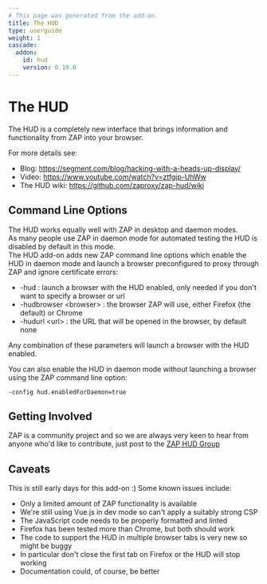 ```yaml
---
# This page was generated from the add-on.
title: The HUD
type: userguide
weight: 1
cascade:
  addon:
    id: hud
    version: 0.19.0
---
```


# The HUD

The HUD is a completely new interface that brings information and functionality from ZAP into your browser.

For more details see:

* Blog: <https://segment.com/blog/hacking-with-a-heads-up-display/>
* Video: <https://www.youtube.com/watch?v=ztfgip-UhWw>
* The HUD wiki: <https://github.com/zaproxy/zap-hud/wiki>

## Command Line Options

The HUD works equally well with ZAP in desktop and daemon modes.  
As many people use ZAP in daemon mode for automated testing the HUD is disabled by default in this mode.  
The HUD add-on adds new ZAP command line options which enable the HUD in daemon mode and launch a browser preconfigured to proxy through ZAP and ignore certificate errors:

* -hud : launch a browser with the HUD enabled, only needed if you don't want to specify a browser or url
* -hudbrowser \<browser\> : the browser ZAP will use, either Firefox (the default) or Chrome
* -hudurl \<url\> : the URL that will be opened in the browser, by default none

Any combination of these parameters will launch a browser with the HUD enabled.  

You can also enable the HUD in daemon mode without launching a browser using the ZAP command line option:

```
-config hud.enabledForDaemon=true
```

## Getting Involved

ZAP is a community project and so we are always very keen to hear from anyone who'd like to contribute, just post to the [ZAP HUD Group](https://groups.google.com/group/zaproxy-hud)

## Caveats

This is still early days for this add-on :) Some known issues include:

* Only a limited amount of ZAP functionality is available
* We're still using Vue.js in dev mode so can't apply a suitably strong CSP
* The JavaScript code needs to be properly formatted and linted
* Firefox has been tested more than Chrome, but both should work
* The code to support the HUD in multiple browser tabs is very new so might be buggy
* In particular don't close the first tab on Firefox or the HUD will stop working
* Documentation could, of course, be better
